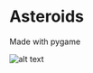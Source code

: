 # Asteroids

Made with pygame

![alt text](https://github.com/JaakkoKaikkonen/Asteroids/blob/master/Asteroids.gif)
